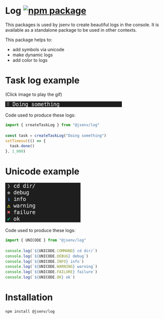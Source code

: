 # Log [![npm package](https://img.shields.io/npm/v/@jsenv/log.svg?logo=npm&label=package)](https://www.npmjs.com/package/@jsenv/log)

This packages is used by jsenv to create beautiful logs in the console. It is available as a standalone package to be used in other contexts.

This package helps to:

- add symbols via unicode
- make dynamic logs
- add color to logs

# Task log example

(Click image to play the gif)

![img](./docs/demo_task.gif)

Code used to produce these logs:

```js
import { createTaskLog } from "@jsenv/log"

const task = createTaskLog("Doing something")
setTimeout(() => {
  task.done()
}, 1_000)
```

# Unicode example

![img](./docs/demo_unicode.png)

Code used to produce these logs:

```js
import { UNICODE } from "@jsenv/log"

console.log(`${UNICODE.COMMAND} cd dir/`)
console.log(`${UNICODE.DEBUG} debug`)
console.log(`${UNICODE.INFO} info`)
console.log(`${UNICODE.WARNING} warning`)
console.log(`${UNICODE.FAILURE} failure`)
console.log(`${UNICODE.OK} ok`)
```

# Installation

```console
npm install @jsenv/log
```
